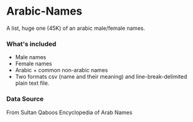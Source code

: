 # Arabic-Names
A list, huge one (45K) of an arabic male/female names.

### What's included

* Male names
* Female names
* Arabic + common non-arabic names
* Two formats csv (name and their meaning) and line-break-delimited plain text file.

### Data Source
From Sultan Qaboos Encyclopedia of Arab Names
